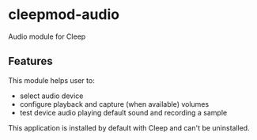 # cleepmod-audio

Audio module for Cleep

## Features

This module helps user to:
* select audio device
* configure playback and capture (when available) volumes
* test device audio playing default sound and recording a sample

This application is installed by default with Cleep and can't be uninstalled. 

